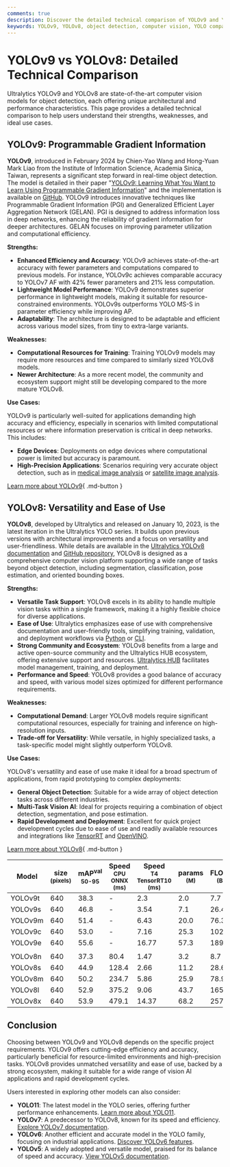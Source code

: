 ```yaml
---
comments: true
description: Discover the detailed technical comparison of YOLOv9 and YOLOv8. Explore their strengths, weaknesses, efficiency, and ideal use cases for object detection.
keywords: YOLOv9, YOLOv8, object detection, computer vision, YOLO comparison, deep learning, machine learning, Ultralytics models, AI models, real-time detection
---
```


# YOLOv9 vs YOLOv8: Detailed Technical Comparison

<script async src="https://cdn.jsdelivr.net/npm/chart.js"></script>
<script defer src="../../javascript/benchmark.js"></script>

<canvas id="modelComparisonChart" width="1024" height="400" active-models='["YOLOv9", "YOLOv8"]'></canvas>

Ultralytics YOLOv9 and YOLOv8 are state-of-the-art computer vision models for object detection, each offering unique architectural and performance characteristics. This page provides a detailed technical comparison to help users understand their strengths, weaknesses, and ideal use cases.

## YOLOv9: Programmable Gradient Information

**YOLOv9**, introduced in February 2024 by Chien-Yao Wang and Hong-Yuan Mark Liao from the Institute of Information Science, Academia Sinica, Taiwan, represents a significant step forward in real-time object detection. The model is detailed in their paper "[YOLOv9: Learning What You Want to Learn Using Programmable Gradient Information](https://arxiv.org/abs/2402.13616)" and the implementation is available on [GitHub](https://github.com/WongKinYiu/yolov9). YOLOv9 introduces innovative techniques like Programmable Gradient Information (PGI) and Generalized Efficient Layer Aggregation Network (GELAN). PGI is designed to address information loss in deep networks, enhancing the reliability of gradient information for deeper architectures. GELAN focuses on improving parameter utilization and computational efficiency.

**Strengths:**

- **Enhanced Efficiency and Accuracy**: YOLOv9 achieves state-of-the-art accuracy with fewer parameters and computations compared to previous models. For instance, YOLOv9c achieves comparable accuracy to YOLOv7 AF with 42% fewer parameters and 21% less computation.
- **Lightweight Model Performance**: YOLOv9 demonstrates superior performance in lightweight models, making it suitable for resource-constrained environments. YOLOv9s outperforms YOLO MS-S in parameter efficiency while improving AP.
- **Adaptability**: The architecture is designed to be adaptable and efficient across various model sizes, from tiny to extra-large variants.

**Weaknesses:**

- **Computational Resources for Training**: Training YOLOv9 models may require more resources and time compared to similarly sized YOLOv8 models.
- **Newer Architecture**: As a more recent model, the community and ecosystem support might still be developing compared to the more mature YOLOv8.

**Use Cases:**

YOLOv9 is particularly well-suited for applications demanding high accuracy and efficiency, especially in scenarios with limited computational resources or where information preservation is critical in deep networks. This includes:

- **Edge Devices**: Deployments on edge devices where computational power is limited but accuracy is paramount.
- **High-Precision Applications**: Scenarios requiring very accurate object detection, such as in [medical image analysis](https://www.ultralytics.com/blog/using-yolo11-for-tumor-detection-in-medical-imaging) or [satellite image analysis](https://www.ultralytics.com/blog/using-computer-vision-to-analyse-satellite-imagery).

[Learn more about YOLOv9](https://docs.ultralytics.com/models/yolov9/){ .md-button }

## YOLOv8: Versatility and Ease of Use

**YOLOv8**, developed by Ultralytics and released on January 10, 2023, is the latest iteration in the Ultralytics YOLO series. It builds upon previous versions with architectural improvements and a focus on versatility and user-friendliness. While details are available in the [Ultralytics YOLOv8 documentation](https://docs.ultralytics.com/models/yolov8/) and [GitHub repository](https://github.com/ultralytics/ultralytics), YOLOv8 is designed as a comprehensive computer vision platform supporting a wide range of tasks beyond object detection, including segmentation, classification, pose estimation, and oriented bounding boxes.

**Strengths:**

- **Versatile Task Support**: YOLOv8 excels in its ability to handle multiple vision tasks within a single framework, making it a highly flexible choice for diverse applications.
- **Ease of Use**: Ultralytics emphasizes ease of use with comprehensive documentation and user-friendly tools, simplifying training, validation, and deployment workflows via [Python](https://docs.ultralytics.com/usage/python/) or [CLI](https://docs.ultralytics.com/usage/cli/).
- **Strong Community and Ecosystem**: YOLOv8 benefits from a large and active open-source community and the Ultralytics HUB ecosystem, offering extensive support and resources. [Ultralytics HUB](https://hub.ultralytics.com/) facilitates model management, training, and deployment.
- **Performance and Speed**: YOLOv8 provides a good balance of accuracy and speed, with various model sizes optimized for different performance requirements.

**Weaknesses:**

- **Computational Demand**: Larger YOLOv8 models require significant computational resources, especially for training and inference on high-resolution inputs.
- **Trade-off for Versatility**: While versatile, in highly specialized tasks, a task-specific model might slightly outperform YOLOv8.

**Use Cases:**

YOLOv8's versatility and ease of use make it ideal for a broad spectrum of applications, from rapid prototyping to complex deployments:

- **General Object Detection**: Suitable for a wide array of object detection tasks across different industries.
- **Multi-Task Vision AI**: Ideal for projects requiring a combination of object detection, segmentation, and pose estimation.
- **Rapid Development and Deployment**: Excellent for quick project development cycles due to ease of use and readily available resources and integrations like [TensorRT](https://docs.ultralytics.com/integrations/tensorrt/) and [OpenVINO](https://docs.ultralytics.com/integrations/openvino/).

[Learn more about YOLOv8](https://docs.ultralytics.com/models/yolov8/){ .md-button }

| Model   | size<br><sup>(pixels) | mAP<sup>val<br>50-95 | Speed<br><sup>CPU ONNX<br>(ms) | Speed<br><sup>T4 TensorRT10<br>(ms) | params<br><sup>(M) | FLOPs<br><sup>(B) |
| ------- | --------------------- | -------------------- | ------------------------------ | ----------------------------------- | ------------------ | ----------------- |
| YOLOv9t | 640                   | 38.3                 | -                              | 2.3                                 | 2.0                | 7.7               |
| YOLOv9s | 640                   | 46.8                 | -                              | 3.54                                | 7.1                | 26.4              |
| YOLOv9m | 640                   | 51.4                 | -                              | 6.43                                | 20.0               | 76.3              |
| YOLOv9c | 640                   | 53.0                 | -                              | 7.16                                | 25.3               | 102.1             |
| YOLOv9e | 640                   | 55.6                 | -                              | 16.77                               | 57.3               | 189.0             |
|         |                       |                      |                                |                                     |                    |                   |
| YOLOv8n | 640                   | 37.3                 | 80.4                           | 1.47                                | 3.2                | 8.7               |
| YOLOv8s | 640                   | 44.9                 | 128.4                          | 2.66                                | 11.2               | 28.6              |
| YOLOv8m | 640                   | 50.2                 | 234.7                          | 5.86                                | 25.9               | 78.9              |
| YOLOv8l | 640                   | 52.9                 | 375.2                          | 9.06                                | 43.7               | 165.2             |
| YOLOv8x | 640                   | 53.9                 | 479.1                          | 14.37                               | 68.2               | 257.8             |

## Conclusion

Choosing between YOLOv9 and YOLOv8 depends on the specific project requirements. YOLOv9 offers cutting-edge efficiency and accuracy, particularly beneficial for resource-limited environments and high-precision tasks. YOLOv8 provides unmatched versatility and ease of use, backed by a strong ecosystem, making it suitable for a wide range of vision AI applications and rapid development cycles.

Users interested in exploring other models can also consider:

- **YOLO11**: The latest model in the YOLO series, offering further performance enhancements. [Learn more about YOLO11](https://docs.ultralytics.com/models/yolo11/).
- **YOLOv7**: A predecessor to YOLOv8, known for its speed and efficiency. [Explore YOLOv7 documentation](https://docs.ultralytics.com/models/yolov7/).
- **YOLOv6**: Another efficient and accurate model in the YOLO family, focusing on industrial applications. [Discover YOLOv6 features](https://docs.ultralytics.com/models/yolov6/).
- **YOLOv5**: A widely adopted and versatile model, praised for its balance of speed and accuracy. [View YOLOv5 documentation](https://docs.ultralytics.com/models/yolov5/).
